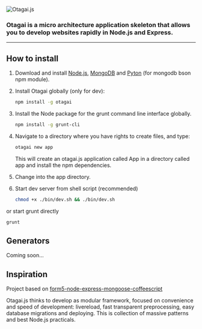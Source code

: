 ![Otagai.js](https://dl.dropboxusercontent.com/u/931817/POST/otagai.png)
### Otagai is a micro architecture application skeleton that allows you to develop websites rapidly in Node.js and Express.

----
## How to install

1. Download and install [Node.js](http://nodejs.org/), [MongoDB](http://mongodb.org/) and [Pyton](http://python.org/) (for mongodb bson npm module).
2. Install Otagai globally (only for dev):
   ```sh
   npm install -g otagai
   ```

3. Install the Node package for the grunt command line interface globally.
   ```sh
   npm install -g grunt-cli
   ```

4. Navigate to a directory where you have rights to create files, and type:

   ```sh
   otagai new app
   ```
   This will create an otagai.js application called App in a directory called app and install the npm dependencies.

5. Change into the app directory.

6. Start dev server from shell script (recommended)
   ```sh
   chmod +x ./bin/dev.sh && ./bin/dev.sh
   ```
  or start grunt directly
   ```sh
   grunt
   ```

## Generators
   Coming soon...


## Inspiration
Project based on [form5-node-express-mongoose-coffeescript](https://github.com/olafurnielsen/form5-node-express-mongoose-coffeescript)

Otagai.js thinks to develop as modular framework, focused on convenience and speed of development: livereload, fast transparent preprocessing, easy database migrations and deploying. This is collection of massive patterns and best Node.js practicals.
